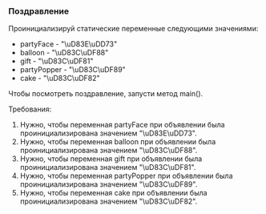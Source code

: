 
### Поздравление

Проинициализируй статические переменные следующими значениями:
- partyFace - &quot;\uD83E\uDD73&quot;
- balloon - &quot;\uD83C\uDF88&quot;
- gift - &quot;\uD83C\uDF81&quot;
- partyPopper - &quot;\uD83C\uDF89&quot;
- cake - &quot;\uD83C\uDF82&quot;

Чтобы посмотреть поздравление, запусти метод main().


Требования:
1.	Нужно, чтобы переменная partyFace при объявлении была проинициализирована значением &quot;\uD83E\uDD73&quot;.
2.	Нужно, чтобы переменная balloon при объявлении была проинициализирована значением &quot;\uD83C\uDF88&quot;.
3.	Нужно, чтобы переменная gift при объявлении была проинициализирована значением &quot;\uD83C\uDF81&quot;.
4.	Нужно, чтобы переменная partyPopper при объявлении была проинициализирована значением &quot;\uD83C\uDF89&quot;.
5.	Нужно, чтобы переменная cake при объявлении была проинициализирована значением &quot;\uD83C\uDF82&quot;.


